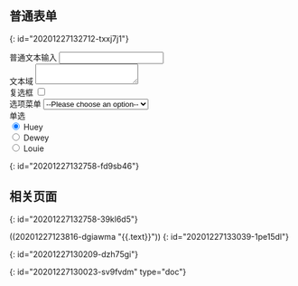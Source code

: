 ## 普通表单
{: id="20201227132712-txxj7j1"}

<form id="form">
    <div class="row">
        普通文本输入 <input type="text" class="form-control td1" />
    </div>
    <div class="row">
        文本域 <textarea type="text" class="form-control td1"></textarea>
    </div>
    <div class="row">
        复选框 <input type="checkbox" class="td1" />
    </div>
    <div class="row">
        选项菜单 <select name="pets" id="pet-select">
            <option value="">--Please choose an option--</option>
            <option value="dog">Dog</option>
            <option value="cat">Cat</option>
            <option value="hamster">Hamster</option>
            <option value="parrot">Parrot</option>
            <option value="spider">Spider</option>
            <option value="goldfish">Goldfish</option>
        </select>
    </div>
    <div class="row">
        单选
        <div>
            <input type="radio" id="huey" name="drone" value="huey" checked>
            <label for="huey">Huey</label>
        </div>
        <div>
            <input type="radio" id="dewey" name="drone" value="dewey">
            <label for="dewey">Dewey</label>
        </div>
        <div>
            <input type="radio" id="louie" name="drone" value="louie">
            <label for="louie">Louie</label>
        </div>
    </div>
</form>

{: id="20201227132758-fd9sb46"}

## 相关页面
{: id="20201227132758-39kl6d5"}

((20201227123816-dgiawma "{{.text}}"))
{: id="20201227133039-1pe15dl"}

{: id="20201227130209-dzh75gi"}


{: id="20201227130023-sv9fvdm" type="doc"}
